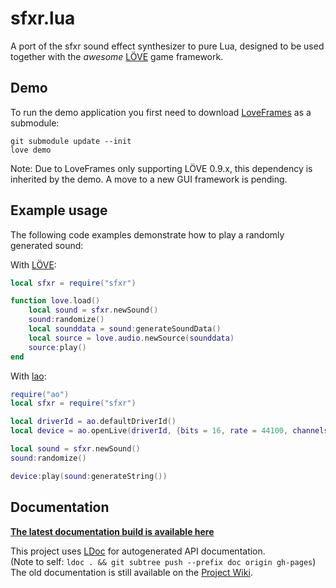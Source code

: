 sfxr.lua
========

A port of the sfxr sound effect synthesizer to pure Lua, designed to be used
together with the *awesome* [LÖVE](https://love2d.org) game framework.

Demo
----

To run the demo application you first need to download
[LoveFrames](https://github.com/NikolaiResokav/LoveFrames) as a submodule:
```
git submodule update --init
love demo
```
Note: Due to LoveFrames only supporting LÖVE 0.9.x, this dependency is inherited
by the demo. A move to a new GUI framework is pending.

Example usage
-------------

The following code examples demonstrate how to play a randomly generated sound:

With [LÖVE](http://love2d.org):
```lua
local sfxr = require("sfxr")

function love.load()
    local sound = sfxr.newSound()
    sound:randomize()
    local sounddata = sound:generateSoundData()
    local source = love.audio.newSource(sounddata)
    source:play()
end
```

With [lao](https://github.com/TheLinx/lao):
```lua
require("ao")
local sfxr = require("sfxr")

local driverId = ao.defaultDriverId()
local device = ao.openLive(driverId, {bits = 16, rate = 44100, channels = 1})

local sound = sfxr.newSound()
sound:randomize()

device:play(sound:generateString())
```

Documentation
-------------

[**The latest documentation build is available here**](http://nucular.github.io/sfxrlua/)

This project uses [LDoc](http://stevedonovan.github.io/ldoc/) for autogenerated
API documentation.  
(Note to self: `ldoc . && git subtree push --prefix doc origin gh-pages`)  
The old documentation is still available on the
[Project Wiki](https://github.com/nucular/sfxrlua/wiki).
